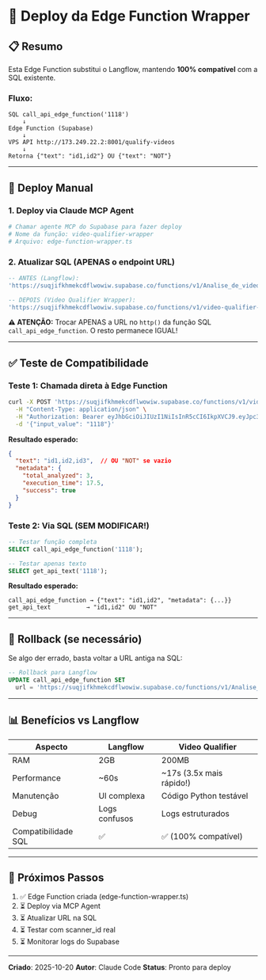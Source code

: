 # 🚀 Deploy da Edge Function Wrapper

## 📋 Resumo

Esta Edge Function substitui o Langflow, mantendo **100% compatível** com a SQL existente.

### **Fluxo:**
```
SQL call_api_edge_function('1118')
    ↓
Edge Function (Supabase)
    ↓
VPS API http://173.249.22.2:8001/qualify-videos
    ↓
Retorna {"text": "id1,id2"} OU {"text": "NOT"}
```

---

## 🔧 Deploy Manual

### 1. Deploy via Claude MCP Agent

```bash
# Chamar agente MCP do Supabase para fazer deploy
# Nome da função: video-qualifier-wrapper
# Arquivo: edge-function-wrapper.ts
```

### 2. Atualizar SQL (APENAS o endpoint URL)

```sql
-- ANTES (Langflow):
'https://suqjifkhmekcdflwowiw.supabase.co/functions/v1/Analise_de_videos_novos_do_canal'

-- DEPOIS (Video Qualifier Wrapper):
'https://suqjifkhmekcdflwowiw.supabase.co/functions/v1/video-qualifier-wrapper'
```

**⚠️ ATENÇÃO:** Trocar APENAS a URL no `http()` da função SQL `call_api_edge_function`. O resto permanece IGUAL!

---

## ✅ Teste de Compatibilidade

### Teste 1: Chamada direta à Edge Function
```bash
curl -X POST 'https://suqjifkhmekcdflwowiw.supabase.co/functions/v1/video-qualifier-wrapper' \
  -H "Content-Type: application/json" \
  -H "Authorization: Bearer eyJhbGciOiJIUzI1NiIsInR5cCI6IkpXVCJ9.eyJpc3MiOiJzdXBhYmFzZSIsInJlZiI6InN1cWppZmtobWVrY2RmbHdvd2l3Iiwicm9sZSI6ImFub24iLCJpYXQiOjE3MjY1MDkzNDQsImV4cCI6MjA0MjA4NTM0NH0.ajtUy21ib_z5O6jWaAYwZ78_D5Om_cWra5zFq-0X-3I" \
  -d '{"input_value": "1118"}'
```

**Resultado esperado:**
```json
{
  "text": "id1,id2,id3",  // OU "NOT" se vazio
  "metadata": {
    "total_analyzed": 3,
    "execution_time": 17.5,
    "success": true
  }
}
```

### Teste 2: Via SQL (SEM MODIFICAR!)
```sql
-- Testar função completa
SELECT call_api_edge_function('1118');

-- Testar apenas texto
SELECT get_api_text('1118');
```

**Resultado esperado:**
```
call_api_edge_function → {"text": "id1,id2", "metadata": {...}}
get_api_text          → "id1,id2" OU "NOT"
```

---

## 🔄 Rollback (se necessário)

Se algo der errado, basta voltar a URL antiga na SQL:

```sql
-- Rollback para Langflow
UPDATE call_api_edge_function SET
  url = 'https://suqjifkhmekcdflwowiw.supabase.co/functions/v1/Analise_de_videos_novos_do_canal';
```

---

## 📊 Benefícios vs Langflow

| Aspecto | Langflow | Video Qualifier |
|---------|----------|----------------|
| RAM | 2GB | 200MB |
| Performance | ~60s | ~17s (3.5x mais rápido!) |
| Manutenção | UI complexa | Código Python testável |
| Debug | Logs confusos | Logs estruturados |
| Compatibilidade SQL | ✅ | ✅ (100% compatível) |

---

## 🎯 Próximos Passos

1. ✅ Edge Function criada (edge-function-wrapper.ts)
2. ⏳ Deploy via MCP Agent
3. ⏳ Atualizar URL na SQL
4. ⏳ Testar com scanner_id real
5. ⏳ Monitorar logs do Supabase

---

**Criado**: 2025-10-20
**Autor**: Claude Code
**Status**: Pronto para deploy
